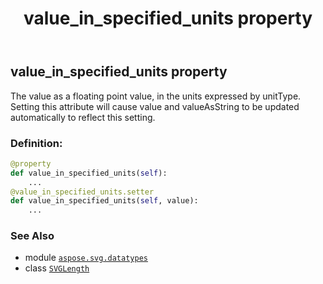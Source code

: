 ﻿---
title: value_in_specified_units property
second_title: Aspose.SVG for Python via .NET API References
description: 
type: docs
weight: 200
url: /python-net/aspose.svg.datatypes/svglength/value_in_specified_units/
is_root: false
---

## value_in_specified_units property


The value as a floating point value, in the units expressed by unitType. Setting this attribute will cause value and valueAsString to be updated automatically to reflect this setting.
### Definition:
```python
@property
def value_in_specified_units(self):
    ...
@value_in_specified_units.setter
def value_in_specified_units(self, value):
    ...
```

### See Also
* module [`aspose.svg.datatypes`](../../)
* class [`SVGLength`](/svg/python-net/aspose.svg.datatypes/svglength)
